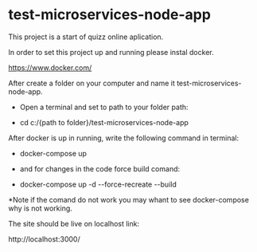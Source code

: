 # test-microservices-node-app

This project is a start of quizz online aplication.

In order to set this project up and running please instal docker.

https://www.docker.com/

After create a folder on your computer and name it test-microservices-node-app.

- Open a terminal and set to path to your folder path:

- cd c:/{path to folder}/test-microservices-node-app

After docker is up in running, write the following command in terminal:

- docker-compose up

- and for changes in the code force build comand:

- docker-compose up -d --force-recreate --build

*Note if the comand do not work you may whant to see docker-compose why is not working.

The site should be live on localhost link:

http://localhost:3000/
